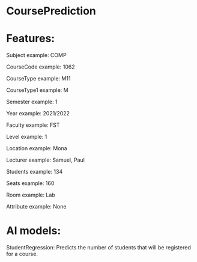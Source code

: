 # CoursePrediction

# Features:

Subject example: COMP

CourseCode example: 1062

CourseType example: M11

CourseType1 example: M

Semester example: 1

Year example: 2021/2022

Faculty example: FST

Level example: 1

Location example: Mona

Lecturer example: Samuel, Paul

Students example: 134

Seats example: 160

Room example: Lab

Attribute example: None


# AI models:


StudentRegression: Predicts the number of students that will be registered for a course. 
